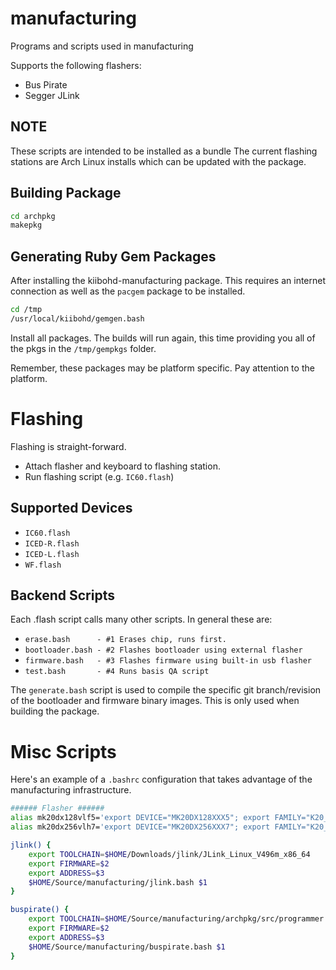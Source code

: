 # manufacturing
Programs and scripts used in manufacturing

Supports the following flashers:

* Bus Pirate
* Segger JLink


## NOTE

These scripts are intended to be installed as a bundle
The current flashing stations are Arch Linux installs which can be updated with the package.


## Building Package

```bash
cd archpkg
makepkg
```

## Generating Ruby Gem Packages

After installing the kiibohd-manufacturing package.
This requires an internet connection as well as the `pacgem` package to be installed.

```bash
cd /tmp
/usr/local/kiibohd/gemgen.bash
```

Install all packages.
The builds will run again, this time providing you all of the pkgs in the `/tmp/gempkgs` folder.

Remember, these packages may be platform specific. Pay attention to the platform.



# Flashing

Flashing is straight-forward.

* Attach flasher and keyboard to flashing station.
* Run flashing script (e.g. `IC60.flash`)


## Supported Devices

* `IC60.flash`
* `ICED-R.flash`
* `ICED-L.flash`
* `WF.flash`


## Backend Scripts

Each .flash script calls many other scripts.
In general these are:

* `erase.bash      - #1 Erases chip, runs first.`
* `bootloader.bash - #2 Flashes bootloader using external flasher`
* `firmware.bash   - #3 Flashes firmware using built-in usb flasher`
* `test.bash       - #4 Runs basis QA script`

The `generate.bash` script is used to compile the specific git branch/revision of the bootloader and firmware binary images. This is only used when building the package.


# Misc Scripts

Here's an example of a `.bashrc` configuration that takes advantage of the manufacturing infrastructure.

```bash
###### Flasher ######
alias mk20dx128vlf5='export DEVICE="MK20DX128XXX5"; export FAMILY="K20_50"'
alias mk20dx256vlh7='export DEVICE="MK20DX256XXX7"; export FAMILY="K20_72"'

jlink() {
	export TOOLCHAIN=$HOME/Downloads/jlink/JLink_Linux_V496m_x86_64
	export FIRMWARE=$2
	export ADDRESS=$3
	$HOME/Source/manufacturing/jlink.bash $1
}

buspirate() {
	export TOOLCHAIN=$HOME/Source/manufacturing/archpkg/src/programmer
	export FIRMWARE=$2
	export ADDRESS=$3
	$HOME/Source/manufacturing/buspirate.bash $1
}
```

